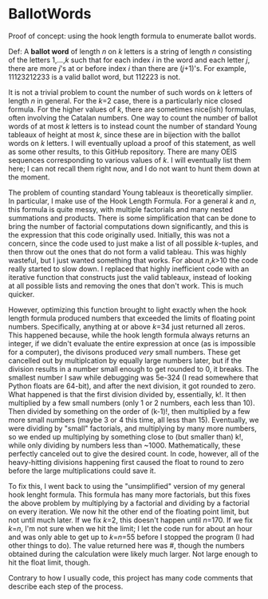 # BallotWords
 Proof of concept: using the hook length formula to enumerate ballot words.

 Def: A **ballot word** of length _n_ on _k_ letters is a string of length _n_ consisting of the letters 1,...,_k_ such that for each index _i_ in the word and each letter _j_, there are more _j_'s at or before index _i_ than there are (_j_+1)'s. For example, 11123212233 is a valid ballot word, but 112223 is not. 

 It is not a trivial problem to count the number of such words on _k_ letters of length _n_ in general. For the _k_=2 case, there is a particularly nice closed formula. For the higher values of _k_, there are sometimes nice(ish) formulas, often involving the Catalan numbers. One way to count the number of ballot words of at most _k_ letters is to instead count the number of standard Young tableaux of height at most _k_, since these are in bijection with the ballot words on _k_ letters. I will eventually upload a proof of this statement, as well as some other results, to this GitHub repository. There are many OEIS sequences corresponding to various values of _k_. I will eventually list them here; I can not recall them right now, and I do not want to hunt them down at the moment.

 The problem of counting standard Young tableaux is theoretically simplier. In particular, I make use of the Hook Length Formula. For a general _k_ and _n_, this formula is quite messy, with multiple factorials and many nested summations and products. There is some simplification that can be done to bring the number of factorial computations down significantly, and this is the expression that this code originally used. Initially, this was not a concern, since the code used to just make a list of all possible _k_-tuples, and then throw out the ones that do not form a valid tableau. This was highly wasteful, but I just wanted something that works. For about _n_,_k_>10 the code really started to slow down. I replaced that highly inefficient code with an iterative function that constructs just the valid tableaux, instead of looking at all possible lists and removing the ones that don't work. This is much quicker.

  However, optimizing this function brought to light exactly when the hook length formula produced numbers that exceeded the limits of floating point numbers. Specifically, anything at or above _k_=34 just returned all zeros. This happened because, while the hook length formula always returns an integer, if we didn't evaluate the entire expression at once (as is impossible for a computer), the divisons produced _very_ small numbers. These get cancelled out by multiplcation by equally large numbers later, but if the division results in a number small enough to get rounded to 0, it breaks. The smallest number I saw while debugging was 5e-324 (I read somewhere that Python floats are 64-bit), and after the next division, it got rounded to zero. What happened is that the first division divided by, essentially, k!. It then multiplied by a few small numbers (only 1 or 2 numbers, each less than 10). Then divided by something on the order of (k-1)!, then multiplied by a few more small numbers (maybe 3 or 4 this time, all less than 15). Eventually, we were dividing by "small" factorials, and multiplying by many more numbers, so we ended up multiplying by something close to (but smaller than) k!, while only dividing by numbers less than ~1000. Mathematically, these perfectly canceled out to give the desired count. In code, however, all of the heavy-hitting divisions happening first caused the float to round to zero before the large multiplications could save it. 
  
  To fix this, I went back to using the "unsimplified" version of my general hook lenght formula. This formula has many more factorials, but this fixes the above problem by multiplying by a factorial and dividing by a factorial on every iteration. We now hit the other end of the floating point limit, but not until much later. If we fix _k_=2, this doesn't happen until _n_=170. If we fix _k_=_n_, I'm not sure when we hit the limit; I let the code run for about an hour and was only able to get up to _k_=_n_=55 before I stopped the program (I had other things to do). The value returned here was #, though the numbers obtained during the calculation were likely much larger. Not large enough to hit the float limit, though.  

Contrary to how I usually code, this project has many code comments that describe each step of the process.
